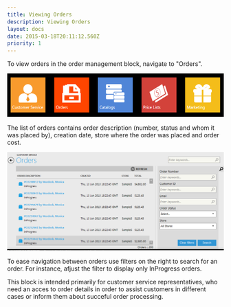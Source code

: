 ```yaml
---
title: Viewing Orders
description: Viewing Orders
layout: docs
date: 2015-03-18T20:11:12.560Z
priority: 1
---
```

To view orders in the order management block, navigate to "Orders".

<img src="../../../assets/images/docs/orders-block-1.PNG" />

The list of orders contains order description (number, status and whom it was placed by), creation date, store where the order was placed and order cost.

<img src="../../../assets/images/docs/orders-list-2.PNG" />

To ease navigation between orders use filters on the right to search for an order. For instance, afjust the filter to display only InProgress orders.

This block is intended primarily for customer service representatives, who need an acces to order details in order to assist customers in different cases or inform them about succeful order processing.